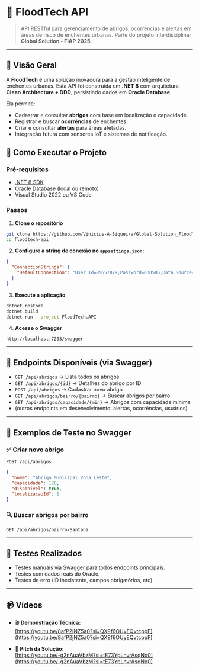 
# 🌊 FloodTech API

> API RESTful para gerenciamento de abrigos, ocorrências e alertas em áreas de risco de enchentes urbanas. Parte do projeto interdisciplinar **Global Solution - FIAP 2025**.

---

## 📌 Visão Geral

A **FloodTech** é uma solução inovadora para a gestão inteligente de enchentes urbanas. Esta API foi construída em **.NET 8** com arquitetura **Clean Architecture + DDD**, persistindo dados em **Oracle Database**.

Ela permite:

- Cadastrar e consultar **abrigos** com base em localização e capacidade.
- Registrar e buscar **ocorrências** de enchentes.
- Criar e consultar **alertas** para áreas afetadas.
- Integração futura com sensores IoT e sistemas de notificação.

## 🚀 Como Executar o Projeto

### Pré-requisitos

- [.NET 8 SDK](https://dotnet.microsoft.com/en-us/download)
- Oracle Database (local ou remoto)
- Visual Studio 2022 ou VS Code

### Passos

1. **Clone o repositório**
```bash
git clone https://github.com/Vinicius-A-Siqueira/Global-Solution_FloodTech
cd floodtech-api
```

2. **Configure a string de conexão no `appsettings.json`:**
```json
{
  "ConnectionStrings": {
    "DefaultConnection": "User Id=RM557879;Password=030506;Data Source=oracle.fiap.com.br:1521/ORCL"
  }
}
```

3. **Execute a aplicação**
```bash
dotnet restore
dotnet build
dotnet run --project FloodTech.API
```

4. **Acesse o Swagger**
```
http://localhost:7203/swagger
```

---

## 🔎 Endpoints Disponíveis (via Swagger)

- `GET /api/abrigos` → Lista todos os abrigos
- `GET /api/abrigos/{id}` → Detalhes do abrigo por ID
- `POST /api/abrigos` → Cadastrar novo abrigo
- `GET /api/abrigos/bairro/{bairro}` → Buscar abrigos por bairro
- `GET /api/abrigos/capacidade/{min}` → Abrigos com capacidade mínima
- (outros endpoints em desenvolvimento: alertas, ocorrências, usuários)

---

## 🧪 Exemplos de Teste no Swagger

### ✅ Criar novo abrigo
```
POST /api/abrigos
```
```json
{
  "nome": "Abrigo Municipal Zona Leste",
  "capacidade": 120,
  "disponivel": true,
  "localizacaoId": 1
}
```

### 🔍 Buscar abrigos por bairro
```
GET /api/abrigos/bairro/Santana
```

---

## 🧪 Testes Realizados

- Testes manuais via Swagger para todos endpoints principais.
- Testes com dados reais do Oracle.
- Testes de erro (ID inexistente, campos obrigatórios, etc).

---

## 📹 Vídeos

- 🎬 **Demonstração Técnica:**  
  [https://youtu.be/8afP2jNZ5a0?si=QX9f6OUyEQvtcppF](https://youtu.be/8afP2jNZ5a0?si=QX9f6OUyEQvtcppF)

- 🎤 **Pitch da Solução:**  
  [https://youtu.be/-g2nAuaVbzM?si=tE73YpLhvrAsqNo0](https://youtu.be/-g2nAuaVbzM?si=tE73YpLhvrAsqNo0)


